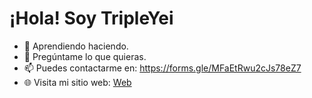 # ¡Hola! Soy TripleYei

- 🌱 Aprendiendo haciendo.
- 💬 Pregúntame lo que quieras.
- 📫 Puedes contactarme en: https://forms.gle/MFaEtRwu2cJs78eZ7
- 🌐 Visita mi sitio web: [Web](https://tripleyei.github.io/portafolio/)
